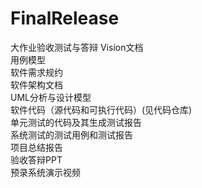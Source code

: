 # FinalRelease
大作业验收测试与答辩
Vision文档 </br>
用例模型  </br>
软件需求规约 </br>
软件架构文档 </br>
UML分析与设计模型 </br>
软件代码（源代码和可执行代码）(见代码仓库)</br>
单元测试的代码及其生成测试报告 </br>
系统测试的测试用例和测试报告 </br>
项目总结报告 </br>
验收答辩PPT </br>
预录系统演示视频 </br>
